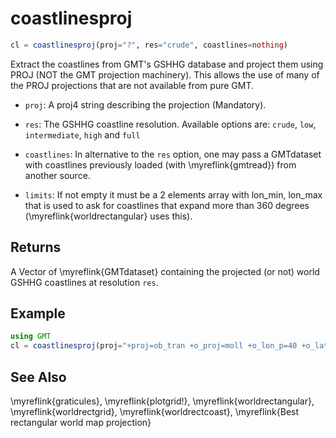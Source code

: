 # coastlinesproj

```julia
cl = coastlinesproj(proj="?", res="crude", coastlines=nothing)
```

Extract the coastlines from GMT's GSHHG database and project them using PROJ (NOT the GMT projection machinery).
This allows the use of many of the PROJ projections that are not available from pure GMT.

- `proj`: A proj4 string describing the projection (Mandatory).

- `res`: The GSHHG coastline resolution. Available options are: `crude`, `low`, `intermediate`, `high` and `full`

- `coastlines`: In alternative to the `res` option, one may pass a GMTdataset with coastlines
   previously loaded (with \myreflink{gmtread}) from another source.

- `limits`: If not empty it must be a 2 elements array with lon_min, lon_max that is used to ask for
   coastlines that expand more than 360 degrees (\myreflink{worldrectangular} uses this).


Returns
-------

A Vector of \myreflink{GMTdataset} containing the projected (or not) world GSHHG coastlines at resolution `res`.


Example
-------

```julia
using GMT
cl = coastlinesproj(proj="+proj=ob_tran +o_proj=moll +o_lon_p=40 +o_lat_p=50 +lon_0=60");
```

See Also
--------

\myreflink{graticules}, \myreflink{plotgrid!}, \myreflink{worldrectangular}, \myreflink{worldrectgrid}, \myreflink{worldrectcoast},
\myreflink{Best rectangular world map projection}
